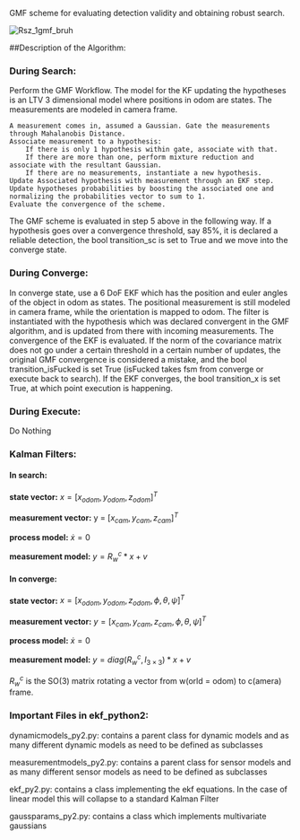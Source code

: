 GMF scheme for evaluating detection validity and obtaining robust search.

![Rsz_1gmf_bruh](https://user-images.githubusercontent.com/69768720/167249805-1a8c74ae-1f0c-473b-ab07-197ca5600d53.jpg)

##Description of the Algorithm:

### During Search:
Perform the GMF Workflow. The model for the KF updating the hypotheses is an LTV 3 dimensional model where positions in odom are states. The measurements are modeled in camera frame.

    A measurement comes in, assumed a Gaussian. Gate the measurements through Mahalanobis Distance.
    Associate measurement to a hypothesis:
        If there is only 1 hypothesis within gate, associate with that.
        If there are more than one, perform mixture reduction and associate with the resultant Gaussian.
        If there are no measurements, instantiate a new hypothesis.
    Update Associated hypothesis with measurement through an EKF step.
    Update hypotheses probabilities by boosting the associated one and normalizing the probabilities vector to sum to 1.
    Evaluate the convergence of the scheme.

The GMF scheme is evaluated in step 5 above in the following way. If a hypothesis goes over a convergence threshold, say 85%, it is declared a reliable detection, the bool transition_sc is set to True and we move into the converge state.

### During Converge:
In converge state, use a 6 DoF EKF which has the position and euler angles of the object in odom as states. The positional measurement is still modeled in camera frame, while the orientation is mapped to odom. The filter is instantiated with the hypothesis which was declared convergent in the GMF algorithm, and is updated from there with incoming measurements. The convergence of the EKF is evaluated. If the norm of the covariance matrix does not go under a certain threshold in a certain number of updates, the original GMF convergence is considered a mistake, and the bool transition_isFucked is set True (isFucked takes fsm from converge or execute back to search). If the EKF converges, the bool transition_x is set True, at which point execution is happening. 

### During Execute:
Do Nothing

### Kalman Filters:

#### In search:
**state vector:**       $x = [x_{odom}, y_{odom}, z_{odom}]^T$

**measurement vector:** y = $[x_{cam}, y_{cam}, z_{cam}]^T$

**process model:**     $\dot x = 0$

**measurement model:** $y = R_w^c * x + v$

#### In converge:
**state vector:**       $x = [x_{odom}, y_{odom}, z_{odom}, \phi,\theta, \psi]^T$

**measurement vector:** $y = [x_{cam}, y_{cam}, z_{cam}, \phi, \theta, \psi]^T$

**process model:**     $\dot x = 0$

**measurement model:** $y = diag(R_w^c, I_{3 \times 3}) * x + v$

$R_w^c$ is the SO(3) matrix rotating a vector from w(orld = odom) to c(amera) frame.

### Important Files in ekf_python2:

dynamicmodels_py2.py: contains a parent class for dynamic models and as many different dynamic models as need to be defined 
as subclasses

measurementmodels_py2.py: contains a parent class for sensor models and as many different sensor models as need to be defined 
as subclasses

ekf_py2.py: contains a class implementing the ekf equations. In the case of linear model this will collapse to a standard Kalman Filter

gaussparams_py2.py: contains a class which implements multivariate gaussians



